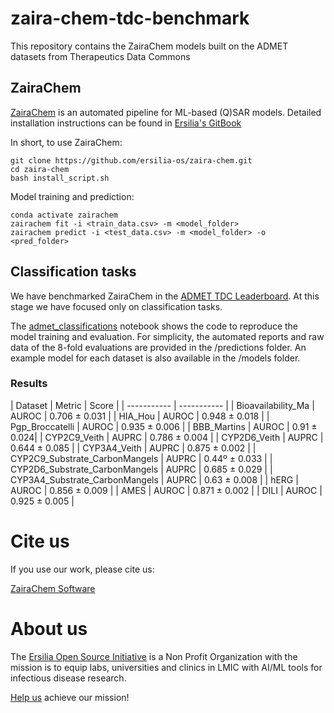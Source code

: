 # zaira-chem-tdc-benchmark
This repository contains the ZairaChem models built on the ADMET datasets from Therapeutics Data Commons

## ZairaChem
[ZairaChem](https://github.com/ersilia-os/zaira-chem) is an automated pipeline for ML-based (Q)SAR models. Detailed installation instructions can be found in [Ersilia's GitBook](https://ersilia.gitbook.io/ersilia-book/chemistry-tools/automated-activity-prediction-models/accurate-automl-with-zairachem)

In short, to use ZairaChem:
```
git clone https://github.com/ersilia-os/zaira-chem.git
cd zaira-chem
bash install_script.sh
```

Model training and prediction:
```
conda activate zairachem
zairachem fit -i <train_data.csv> -m <model_folder>
zairachem predict -i <test_data.csv> -m <model_folder> -o <pred_folder>
```

## Classification tasks
We have benchmarked ZairaChem in the [ADMET TDC Leaderboard](https://tdcommons.ai/benchmark/admet_group/overview/). At this stage we have focused only on classification tasks. 

The [admet_classifications](https://github.com/ersilia-os/zaira-chem-tdc-benchmark/blob/main/notebooks/admet_classifications.ipynb) notebook shows the code to reproduce the model training and evaluation. For simplicity, the automated reports and raw data of the 8-fold evaluations are provided in the /predictions folder. An example model for each dataset is also available in the /models folder.

### Results
| Dataset    | Metric |  Score | 
| ----------- | ----------- |
| Bioavailability_Ma   | AUROC | 0.706 ± 0.031  |
| HIA_Hou  | AUROC | 0.948 ± 0.018 |
| Pgp_Broccatelli | AUROC | 0.935 ± 0.006 |
| BBB_Martins   | AUROC | 0.91 ± 0.024|
| CYP2C9_Veith   | AUPRC | 0.786 ± 0.004 |
| CYP2D6_Veith  | AUPRC | 0.644 ± 0.085 |
| CYP3A4_Veith   | AUPRC | 0.875 ± 0.002 |
| CYP2C9_Substrate_CarbonMangels   | AUPRC | 0.44º ± 0.033 |
| CYP2D6_Substrate_CarbonMangels   | AUPRC | 0.685 ± 0.029 |
| CYP3A4_Substrate_CarbonMangels   | AUPRC | 0.63 ± 0.008 |
| hERG   | AUROC | 0.856 ± 0.009 |
| AMES   | AUROC | 0.871 ± 0.002 |
| DILI   | AUROC | 0.925 ± 0.005 |

# Cite us
If you use our work, please cite us:

[ZairaChem Software](https://github.com/ersilia-os/zaira-chem/blob/main/CITATION.cff)

# About us
The [Ersilia Open Source Initiative](https://ersilia.io) is a Non Profit Organization with the mission is to equip labs, universities and clinics in LMIC with AI/ML tools for infectious disease research.

[Help us](https://ersilia.io/donate) achieve our mission!
